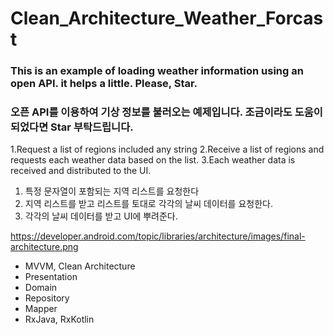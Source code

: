 # Clean_Architecture_Weather_Forcast

### This is an example of loading weather information using an open API. it helps a little. Please, Star.

### 오픈 API를 이용하여 기상 정보를 불러오는 예제입니다. 조금이라도 도움이 되었다면 Star 부탁드립니다.

1.Request a list of regions included any string
2.Receive a list of regions and requests each weather data based on the list.
3.Each weather data is received and distributed to the UI.

1. 특정 문자열이 포함되는 지역 리스트를 요청한다
2. 지역 리스트를 받고 리스트를 토대로 각각의 날씨 데이터를 요청한다.
3. 각각의 날씨 데이터를 받고 UI에 뿌려준다.


https://developer.android.com/topic/libraries/architecture/images/final-architecture.png

- MVVM, Clean Architecture
- Presentation
- Domain
- Repository
- Mapper
- RxJava, RxKotlin

